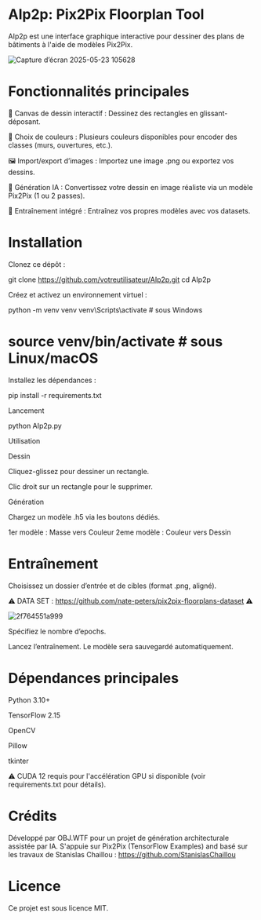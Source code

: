 # AIp2p: Pix2Pix Floorplan Tool

AIp2p est une interface graphique interactive pour dessiner des plans de bâtiments à l'aide de modèles Pix2Pix.


![Capture d’écran 2025-05-23 105628](https://github.com/user-attachments/assets/da91b110-13ee-4903-9467-8238222f6b09)




# Fonctionnalités principales

🧱 Canvas de dessin interactif : Dessinez des rectangles en glissant-déposant.

🎨 Choix de couleurs : Plusieurs couleurs disponibles pour encoder des classes (murs, ouvertures, etc.).

🖼️ Import/export d’images : Importez une image .png ou exportez vos dessins.

🤖 Génération IA : Convertissez votre dessin en image réaliste via un modèle Pix2Pix (1 ou 2 passes).

🔧 Entraînement intégré : Entraînez vos propres modèles avec vos datasets.




# Installation

Clonez ce dépôt :

git clone https://github.com/votreutilisateur/AIp2p.git
cd AIp2p

Créez et activez un environnement virtuel :

python -m venv venv
venv\Scripts\activate     # sous Windows
# source venv/bin/activate  # sous Linux/macOS

Installez les dépendances :

pip install -r requirements.txt

Lancement

python AIp2p.py

Utilisation

Dessin

Cliquez-glissez pour dessiner un rectangle.

Clic droit sur un rectangle pour le supprimer.

Génération

Chargez un modèle .h5 via les boutons dédiés.

1er modèle : Masse vers Couleur
2eme modèle : Couleur vers Dessin 


# Entraînement

Choisissez un dossier d’entrée et de cibles (format .png, aligné).

⚠️ DATA SET : https://github.com/nate-peters/pix2pix-floorplans-dataset ⚠️ 

![2f764551a999](https://github.com/user-attachments/assets/3563eb47-cd95-471a-bd30-1d79dfcc322c)

Spécifiez le nombre d’epochs.

Lancez l’entraînement. Le modèle sera sauvegardé automatiquement.

# Dépendances principales

Python 3.10+

TensorFlow 2.15

OpenCV

Pillow

tkinter

⚠️ CUDA 12 requis pour l'accélération GPU si disponible (voir requirements.txt pour détails).

# Crédits

Développé par OBJ.WTF pour un projet de génération architecturale assistée par IA. 
S'appuie sur Pix2Pix (TensorFlow Examples) and basé sur les travaux de Stanislas Chaillou : https://github.com/StanislasChaillou

# Licence

Ce projet est sous licence MIT.

